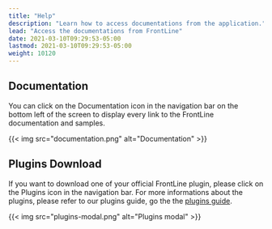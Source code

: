```yaml
---
title: "Help"
description: "Learn how to access documentations from the application."
lead: "Access the documentations from FrontLine"
date: 2021-03-10T09:29:53-05:00
lastmod: 2021-03-10T09:29:53-05:00
weight: 10120
---
```


## Documentation

You can click on the Documentation icon in the navigation bar on the bottom left of the screen to display every link to the FrontLine documentation and samples.

{{< img src="documentation.png" alt="Documentation" >}}

## Plugins Download

If you want to download one of your official FrontLine plugin, please click on the Plugins icon in the navigation bar.
For more informations about the plugins, please refer to our plugins guide, go the the [plugins guide](https://gatling.io/docs/frontline/FrontLine-Plugins-Guide.pdf).

{{< img src="plugins-modal.png" alt="Plugins modal" >}}
